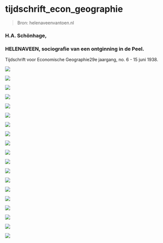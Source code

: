 # tijdschrift_econ_geographie

> Bron: helenaveenvantoen.nl

### H.A. Schönhage,

### HELENAVEEN, sociografie van een ontginning in de Peel.

Tijdschrift voor Economische Geographie29e jaargang, no. 6 - 15 juni 1938.

![](images/tijdschrift_econ_geographie/1938-06-15_HELENAVEEN_Tijdschrift-voor-Economische-Geografie_125.jpg)

![](images/tijdschrift_econ_geographie/1938-06-15_HELENAVEEN_Tijdschrift-voor-Economische-Geografie_126.jpg)

![](images/tijdschrift_econ_geographie/1938-06-15_HELENAVEEN_Tijdschrift-voor-Economische-Geografie_127.jpg)

![](images/tijdschrift_econ_geographie/1938-06-15_HELENAVEEN_Tijdschrift-voor-Economische-Geografie_128.jpg)

![](images/tijdschrift_econ_geographie/1938-06-15_HELENAVEEN_Tijdschrift-voor-Economische-Geografie_129.jpg)

![](images/tijdschrift_econ_geographie/1938-06-15_HELENAVEEN_Tijdschrift-voor-Economische-Geografie_130.jpg)

![](images/tijdschrift_econ_geographie/1938-06-15_HELENAVEEN_Tijdschrift-voor-Economische-Geografie_131.jpg)

![](images/tijdschrift_econ_geographie/1938-06-15_HELENAVEEN_Tijdschrift-voor-Economische-Geografie_132.jpg)

![](images/tijdschrift_econ_geographie/1938-06-15_HELENAVEEN_Tijdschrift-voor-Economische-Geografie_133.jpg)

![](images/tijdschrift_econ_geographie/1938-06-15_HELENAVEEN_Tijdschrift-voor-Economische-Geografie_134.jpg)

![](images/tijdschrift_econ_geographie/1938-06-15_HELENAVEEN_Tijdschrift-voor-Economische-Geografie_135.jpg)

![](images/tijdschrift_econ_geographie/1938-06-15_HELENAVEEN_Tijdschrift-voor-Economische-Geografie_136.jpg)

![](images/tijdschrift_econ_geographie/1938-06-15_HELENAVEEN_Tijdschrift-voor-Economische-Geografie_137.jpg)

![](images/tijdschrift_econ_geographie/1938-06-15_HELENAVEEN_Tijdschrift-voor-Economische-Geografie_138.jpg)

![](images/tijdschrift_econ_geographie/1938-06-15_HELENAVEEN_Tijdschrift-voor-Economische-Geografie_139.jpg)

![](images/tijdschrift_econ_geographie/1938-06-15_HELENAVEEN_Tijdschrift-voor-Economische-Geografie_140.jpg)

![](images/tijdschrift_econ_geographie/1938-06-15_HELENAVEEN_Tijdschrift-voor-Economische-Geografie_141.jpg)

![](images/tijdschrift_econ_geographie/1938-06-15_HELENAVEEN_Tijdschrift-voor-Economische-Geografie_142.jpg)

![](images/tijdschrift_econ_geographie/1938-06-15_HELENAVEEN_Tijdschrift-voor-Economische-Geografie_143.jpg)

